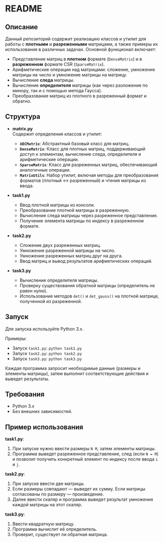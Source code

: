 # README

## Описание

Данный репозиторий содержит реализацию классов и утилит для работы с **плотными** и **разреженными** матрицами, а также примеры их использования в различных задачах. Основной функционал включает:

- Представление матриц в **плотном** формате (`DenseMatrix`) и в **разреженном** формате CSR (`SparseMatrix`).
- Арифметические операции над матрицами: сложение, умножение матрицы на число и умножение матрицы на матрицу.
- Вычисление **следа** матрицы.
- Вычисление **определителя** матрицы (как через разложение по минору, так и с помощью метода Гаусса).
- Преобразование матриц из плотного в разреженный формат и обратно.

## Структура

- **matrix.py**  
  Содержит определения классов и утилит:
  - **`ABCMatrix`**: Абстрактный базовый класс для матриц.
  - **`DenseMatrix`**: Класс для плотных матриц, поддерживающий доступ к элементам, вычисление следа, определителя и арифметические операции.
  - **`SparseMatrix`**: Класс для разреженных матриц, обеспечивающий аналогичные операции.
  - **`MatrixUtils`**: Набор утилит, включая методы для преобразования форматов (плотный ↔ разреженный) и чтения матрицы из ввода.

- **task1.py** 
  - Ввод плотной матрицы из консоли.
  - Преобразование плотной матрицы в разреженную.
  - Вычисление следа матрицы через разреженное представление.
  - Получение элемента матрицы по индексу в разреженном формате.

- **task2.py** 
  - Сложение двух разреженных матриц.
  - Умножение разреженной матрицы на число.
  - Умножение разреженных матриц друг на друга.
  - Ввод матриц и вывод результатов арифметических операций.

- **task3.py** 
  - Вычисление определителя матрицы.
  - Проверку существования обратной матрицы (определитель не равен нулю).
  - Использование методов `det()` и `det_gauss()` на плотной матрице, полученной из разреженной.

## Запуск

Для запуска используйте Python 3.x.

Примеры:
- Запуск `task1.py`: `python task1.py`
- Запуск `task2.py`: `python task2.py`
- Запуск `task3.py`: `python task3.py`

Каждая программа запросит необходимые данные (размеры и элементы матрицы), затем выполнит соответствующие действия и выведет результаты.

## Требования

- Python 3.x
- Без внешних зависимостей.

## Пример использования

**task1.py**:  
1. При запуске нужно ввести размеры `N M`, затем элементы матрицы.
2. Программа выведет разреженное представление, след (если `N = M`) и позволит получить конкретный элемент по индексу после ввода `i` и `j`.

**task2.py**:  
1. При запуске ввести две матрицы.
2. Если размеры совпадают — выведет их сумму. Если матрицы согласованы по размеру — произведение.  
3. Далее ввести скаляр и программа выведет результат умножения каждой матрицы на этот скаляр.

**task3.py**:  
1. Ввести квадратную матрицу.
2. Программа вычислит её определитель.
3. Проверит, существует ли обратная матрица.